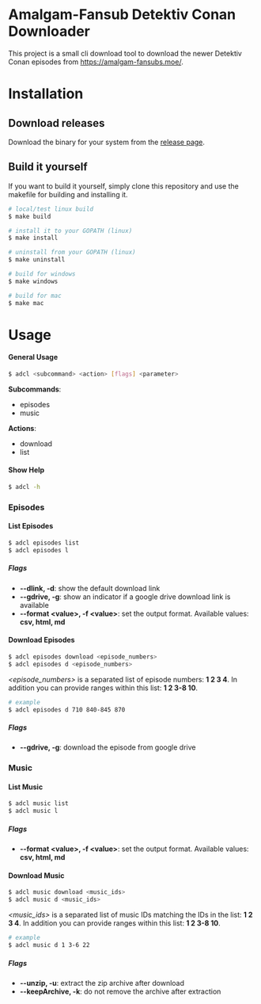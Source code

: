 # Amalgam-Fansub Detektiv Conan Downloader
This project is a small cli download tool to download the newer Detektiv Conan
episodes from https://amalgam-fansubs.moe/. 

# Installation
## Download releases
Download the binary for your system from the [release page](https://gitlab.com/mauamy/amalgamdetektivconandownloader/-/tags).

## Build it yourself
If you want to build it yourself, simply clone this repository and use the makefile
for building and installing it.
```bash
# local/test linux build
$ make build

# install it to your GOPATH (linux)
$ make install

# uninstall from your GOPATH (linux)
$ make uninstall

# build for windows
$ make windows

# build for mac
$ make mac
```

# Usage
#### General Usage
```bash
$ adcl <subcommand> <action> [flags] <parameter>
```
**Subcommands**: 
- episodes
- music

**Actions**:
- download
- list
 

#### Show Help
```bash
$ adcl -h
```

### Episodes
#### List Episodes
```bash
$ adcl episodes list
$ adcl episodes l
```
##### Flags
- **--dlink, -d**: show the default download link
- **--gdrive, -g**: show an indicator if a google drive download link is available
- **--format \<value\>, -f \<value\>**: set the output format. Available values: **csv, html, md** 

#### Download Episodes
```bash
$ adcl episodes download <episode_numbers>
$ adcl episodes d <episode_numbers>
```
*<episode_numbers>* is a separated list of episode numbers: **1 2 3 4**.
In addition you can provide ranges within this list: **1 2 3-8 10**. 
```bash
# example
$ adcl episodes d 710 840-845 870
```
##### Flags
- **--gdrive, -g**: download the episode from google drive


### Music
#### List Music
```bash
$ adcl music list
$ adcl music l
```
##### Flags
- **--format \<value\>, -f \<value\>**: set the output format. Available values: **csv, html, md** 

#### Download Music
```bash
$ adcl music download <music_ids>
$ adcl music d <music_ids>
```
*<music_ids>* is a separated list of music IDs matching the IDs in the list: **1 2 3 4**.
In addition you can provide ranges within this list: **1 2 3-8 10**. 
```bash
# example
$ adcl music d 1 3-6 22
```
##### Flags
- **--unzip, -u**: extract the zip archive after download
- **--keepArchive, -k**: do not remove the archive after extraction 